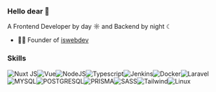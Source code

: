 ### Hello dear 👋
A Frontend Developer by day ☼ and Backend by night ☾

- 👨‍💻 Founder of [iswebdev](https://iswebdev.ru)

### Skills
![Nuxt JS](https://img.shields.io/badge/Nuxt-black?style=for-the-badge&logo=nuxt.js)![Vue](https://img.shields.io/badge/Vue.js-35495E?style=for-the-badge&logo=vue.js&logoColor=4FC08D)![NodeJS](https://img.shields.io/badge/node.js-6DA55F?style=for-the-badge&logo=node.js&logoColor=white)![Typescript](https://img.shields.io/badge/TypeScript-007ACC?style=for-the-badge&logo=typescript&logoColor=white)![Jenkins](https://img.shields.io/badge/Jenkins-D24939?style=for-the-badge&logo=Jenkins&logoColor=white)![Docker](https://img.shields.io/badge/Docker-2496ED?style=for-the-badge&logo=Docker&logoColor=white)![Laravel](https://img.shields.io/badge/Laravel-FF2D20?style=for-the-badge&logo=laravel&logoColor=white)![MYSQL](https://img.shields.io/badge/MySQL-00000F?style=for-the-badge&logo=mysql&logoColor=white)![POSTGRESQL](https://img.shields.io/badge/PostgreSQL-316192?style=for-the-badge&logo=postgresql&logoColor=white)![PRISMA](https://img.shields.io/badge/Prisma-3982CE?style=for-the-badge&logo=Prisma&logoColor=white)![SASS](https://img.shields.io/badge/SASS-hotpink.svg?style=for-the-badge&logo=SASS&logoColor=white)![Tailwind](https://img.shields.io/badge/Tailwind_CSS-38B2AC?style=for-the-badge&logo=tailwind-css&logoColor=white)![Linux](https://img.shields.io/badge/Linux-FCC624?style=for-the-badge&logo=linux&logoColor=black)

<!--
**GreenBabyBorn/GreenBabyBorn** is a ✨ _special_ ✨ repository because its `README.md` (this file) appears on your GitHub profile.

Here are some ideas to get you started:

- 🔭 I’m currently working on ...
- 🌱 I’m currently learning ...
- 👯 I’m looking to collaborate on ...
- 🤔 I’m looking for help with ...
- 💬 Ask me about ...
- 📫 How to reach me: ...
- 😄 Pronouns: ...
- ⚡ Fun fact: ...
-->
